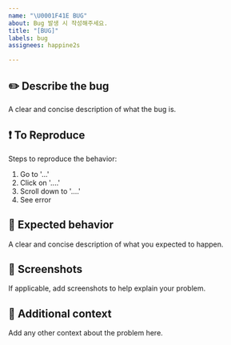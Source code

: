 ```yaml
---
name: "\U0001F41E BUG"
about: Bug 발생 시 작성해주세요.
title: "[BUG]"
labels: bug
assignees: happine2s

---
```


## ✏️ Describe the bug
A clear and concise description of what the bug is.

## ❗️ To Reproduce
Steps to reproduce the behavior:
1. Go to '...'
2. Click on '....'
3. Scroll down to '....'
4. See error

## 📍 Expected behavior
A clear and concise description of what you expected to happen.

## 📸  Screenshots
If applicable, add screenshots to help explain your problem.

## 🔎 Additional context
Add any other context about the problem here.